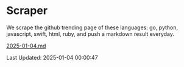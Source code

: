 # Scraper

We scrape the github trending page of these languages: go, python, javascript, swift, html, ruby, and push a markdown result everyday.

[2025-01-04.md](https://github.com/henson/Scraper/blob/master/2025-01-04.md)

Last Updated: 2025-01-04 00:00:47